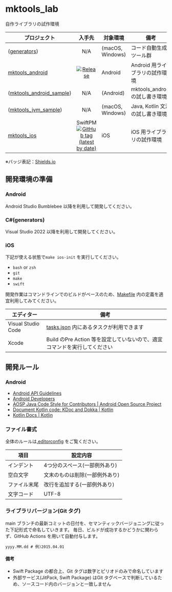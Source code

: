 # mktools_lab
自作ライブラリの試作環境

プロジェクト | 入手先 | 対象環境 | 備考
--- | :---: | --- | ---
([generators](./generators/)) | N/A | (macOS, Windows) | コード自動生成ツール群
[mktools_android](./android/) | [![Release](https://jitpack.io/v/tshion/mktools_lab.svg)](https://jitpack.io/#tshion/mktools_lab) | Android | Android 用ライブラリの試作環境
([mktools_android_sample](./android_sample/)) | N/A | (Android) | mktools_android の試し書き環境
([mktools_jvm_sample](./jvm_sample/)) | N/A | (macOS, Windows) | Java, Kotlin 文法の試し書き環境
[mktools_ios](./ios/) | SwiftPM<br />[![GitHub tag (latest by date)](https://img.shields.io/github/v/tag/tshion/mktools_lab)](https://github.com/tshion/mktools_lab/tags) | iOS | iOS 用ライブラリの試作環境

※バッジ表記：[Shields.io](https://shields.io/)


## 開発環境の準備
### Android
Android Studio Bumblebee 以降を利用して開発してください。

### C#(generators)
Visual Studio 2022 以降を利用して開発してください。

### iOS
下記が使える状態で```make ios-init``` を実行してください。

* ```bash``` or ```zsh```
* ```git```
* ```make```
* ```swift```

開発作業はコマンドラインでのビルドがベースのため、[Makefile](./Makefile) 内の定義を適宜利用してみてください。

エディター | 備考
--- | ---
Visual Studio Code | [tasks.json](./.vscode/tasks.json) 内にあるタスクが利用できます
Xcode | Build のPre Action 等を設定していないので、適宜コマンドを実行してください


## 開発ルール
### Android
* [Android API Guidelines](https://android.googlesource.com/platform/developers/docs/+/refs/heads/master/api-guidelines/index.md)
* [Android Developers](https://developer.android.com/)
* [AOSP Java Code Style for Contributors | Android Open Source Project](https://source.android.com/setup/contribute/code-style)
* [Document Kotlin code: KDoc and Dokka | Kotlin](https://kotlinlang.org/docs/kotlin-doc.html)
* [Kotlin Docs | Kotlin](https://kotlinlang.org/docs/home.html)

### ファイル書式
全体のルールは[.editorconfig](./.editorconfig) をご覧ください。

項目 | 設定内容
--- | ---
インデント | 4つ分のスペース(一部例外あり)
空白文字 | 文末のものは削除(一部例外あり)
ファイル末尾 | 改行を追加する(一部例外あり)
文字コード | UTF-8

### ライブラリバージョン(Git タグ)
main ブランチの最新コミットの日付を、セマンティックバージョニングに従った下記形式で命名していきます。
毎日、ビルドが成功するかどうかに関わらず、GitHub Actions を用いて自動付与します。

```
yyyy.MM.dd # 例)2015.04.01
```

#### 備考
* Swift Package の都合上、Git タグは数字とピリオドのみで命名しています
* 外部サービス(JitPack, Swift Package) はGit タグベースで判断しているため、ソースコード内のバージョンと一致しません
